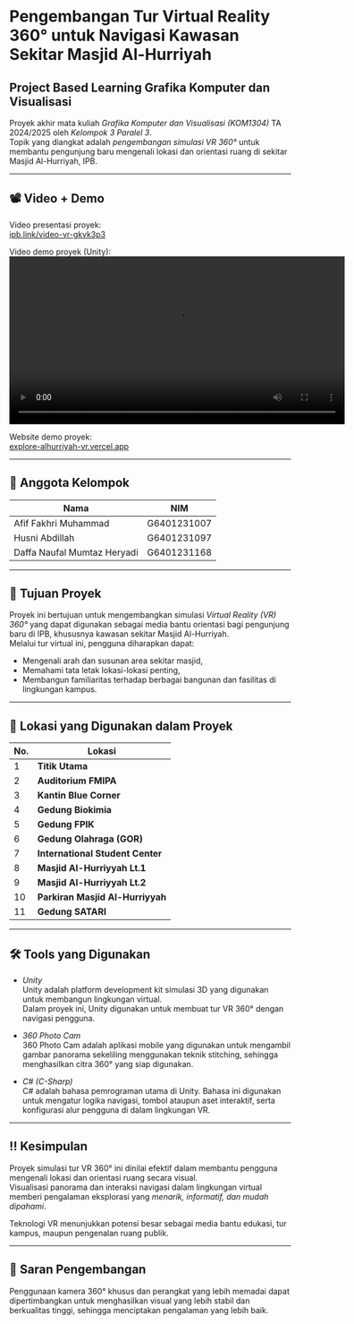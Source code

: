 # Pengembangan Tur Virtual Reality 360° untuk Navigasi Kawasan Sekitar Masjid Al-Hurriyah

## Project Based Learning Grafika Komputer dan Visualisasi

Proyek akhir mata kuliah _Grafika Komputer dan Visualisasi (KOM1304)_ TA 2024/2025 oleh _Kelompok 3 Paralel 3_.  
Topik yang diangkat adalah _pengembangan simulasi VR 360°_ untuk membantu pengunjung baru mengenali lokasi dan orientasi ruang di sekitar Masjid Al-Hurriyah, IPB.

---

## 📽 Video + Demo

Video presentasi proyek:  
[ipb.link/video-vr-gkvk3p3](https://ipb.link/video-vr-gkvk3p3)

Video demo proyek (Unity):
<video src="https://github.com/user-attachments/assets/2a269858-39e7-4016-8c9d-f7a53e3d9377" controls width="600"></video>

Website demo proyek:  
[explore-alhurriyah-vr.vercel.app](https://explore-alhurriyah-vr.vercel.app/)

---

## 👥 Anggota Kelompok

| Nama                        | NIM         |
| --------------------------- | ----------- |
| Afif Fakhri Muhammad        | G6401231007 |
| Husni Abdillah              | G6401231097 |
| Daffa Naufal Mumtaz Heryadi | G6401231168 |

---

## 🎯 Tujuan Proyek

Proyek ini bertujuan untuk mengembangkan simulasi _Virtual Reality (VR) 360°_ yang dapat digunakan sebagai media bantu orientasi bagi pengunjung baru di IPB, khususnya kawasan sekitar Masjid Al-Hurriyah.  
Melalui tur virtual ini, pengguna diharapkan dapat:

- Mengenali arah dan susunan area sekitar masjid,
- Memahami tata letak lokasi-lokasi penting,
- Membangun familiaritas terhadap berbagai bangunan dan fasilitas di lingkungan kampus.

---

## 📍 Lokasi yang Digunakan dalam Proyek

| No. | Lokasi                           |
| --- | -------------------------------- |
| 1   | **Titik Utama**                  |
| 2   | **Auditorium FMIPA**             |
| 3   | **Kantin Blue Corner**           |
| 4   | **Gedung Biokimia**              |
| 5   | **Gedung FPIK**                  |
| 6   | **Gedung Olahraga (GOR)**        |
| 7   | **International Student Center** |
| 8   | **Masjid Al-Hurriyyah Lt.1**     |
| 9   | **Masjid Al-Hurriyyah Lt.2**     |
| 10  | **Parkiran Masjid Al-Hurriyyah**        |
| 11  | **Gedung SATARI**                |

---

## 🛠 Tools yang Digunakan

- _Unity_  
  Unity adalah platform development kit simulasi 3D yang digunakan untuk membangun lingkungan virtual.  
  Dalam proyek ini, Unity digunakan untuk membuat tur VR 360° dengan navigasi pengguna.

- _360 Photo Cam_  
  360 Photo Cam adalah aplikasi mobile yang digunakan untuk mengambil gambar panorama sekeliling menggunakan teknik stitching, sehingga menghasilkan citra 360° yang siap digunakan.

- _C# (C-Sharp)_  
  C# adalah bahasa pemrograman utama di Unity. Bahasa ini digunakan untuk mengatur logika navigasi, tombol ataupun aset interaktif, serta konfigurasi alur pengguna di dalam lingkungan VR.

---

## ‼ Kesimpulan

Proyek simulasi tur VR 360° ini dinilai efektif dalam membantu pengguna mengenali lokasi dan orientasi ruang secara visual.  
Visualisasi panorama dan interaksi navigasi dalam lingkungan virtual memberi pengalaman eksplorasi yang _menarik, informatif, dan mudah dipahami_.

Teknologi VR menunjukkan potensi besar sebagai media bantu edukasi, tur kampus, maupun pengenalan ruang publik.

---

## 🔧 Saran Pengembangan

Penggunaan kamera 360° khusus dan perangkat yang lebih memadai dapat dipertimbangkan untuk menghasilkan visual yang lebih stabil dan berkualitas tinggi, sehingga menciptakan pengalaman yang lebih baik.
